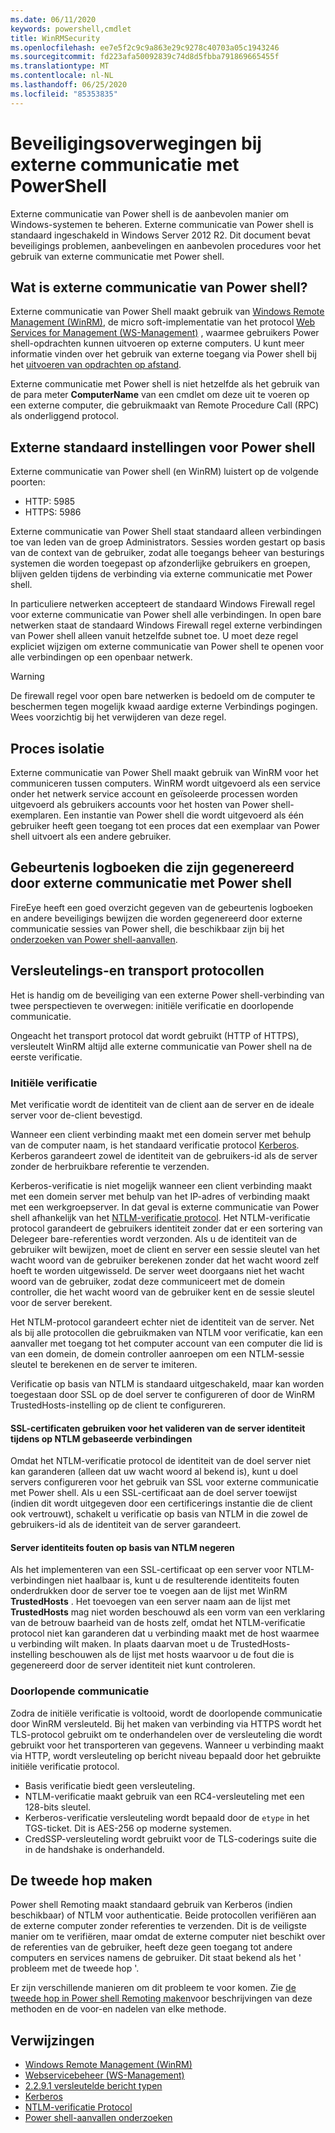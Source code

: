```yaml
---
ms.date: 06/11/2020
keywords: powershell,cmdlet
title: WinRMSecurity
ms.openlocfilehash: ee7e5f2c9c9a863e29c9278c40703a05c1943246
ms.sourcegitcommit: fd223afa50092839c74d8d5fbba791869665455f
ms.translationtype: MT
ms.contentlocale: nl-NL
ms.lasthandoff: 06/25/2020
ms.locfileid: "85353835"
---
```

# <a name="powershell-remoting-security-considerations"></a>Beveiligingsoverwegingen bij externe communicatie met PowerShell

Externe communicatie van Power shell is de aanbevolen manier om Windows-systemen te beheren. Externe communicatie van Power shell is standaard ingeschakeld in Windows Server 2012 R2. Dit document bevat beveiligings problemen, aanbevelingen en aanbevolen procedures voor het gebruik van externe communicatie met Power shell.

## <a name="what-is-powershell-remoting"></a>Wat is externe communicatie van Power shell?

Externe communicatie van Power Shell maakt gebruik van [Windows Remote Management (WinRM)](/windows/win32/winrm/portal), de micro soft-implementatie van het protocol [Web Services for Management (WS-Management)](https://www.dmtf.org/sites/default/files/standards/documents/DSP0226_1.2.0.pdf) , waarmee gebruikers Power shell-opdrachten kunnen uitvoeren op externe computers. U kunt meer informatie vinden over het gebruik van externe toegang via Power shell bij het [uitvoeren van opdrachten op afstand](running-remote-commands.md).

Externe communicatie met Power shell is niet hetzelfde als het gebruik van de para meter **ComputerName** van een cmdlet om deze uit te voeren op een externe computer, die gebruikmaakt van Remote Procedure Call (RPC) als onderliggend protocol.

## <a name="powershell-remoting-default-settings"></a>Externe standaard instellingen voor Power shell

Externe communicatie van Power shell (en WinRM) luistert op de volgende poorten:

- HTTP: 5985
- HTTPS: 5986

Externe communicatie van Power Shell staat standaard alleen verbindingen toe van leden van de groep Administrators.
Sessies worden gestart op basis van de context van de gebruiker, zodat alle toegangs beheer van besturings systemen die worden toegepast op afzonderlijke gebruikers en groepen, blijven gelden tijdens de verbinding via externe communicatie met Power shell.

In particuliere netwerken accepteert de standaard Windows Firewall regel voor externe communicatie van Power shell alle verbindingen. In open bare netwerken staat de standaard Windows Firewall regel externe verbindingen van Power shell alleen vanuit hetzelfde subnet toe. U moet deze regel expliciet wijzigen om externe communicatie van Power shell te openen voor alle verbindingen op een openbaar netwerk.

> [!Warning]
> De firewall regel voor open bare netwerken is bedoeld om de computer te beschermen tegen mogelijk kwaad aardige externe Verbindings pogingen. Wees voorzichtig bij het verwijderen van deze regel.

## <a name="process-isolation"></a>Proces isolatie

Externe communicatie van Power Shell maakt gebruik van WinRM voor het communiceren tussen computers. WinRM wordt uitgevoerd als een service onder het netwerk service account en geïsoleerde processen worden uitgevoerd als gebruikers accounts voor het hosten van Power shell-exemplaren. Een instantie van Power shell die wordt uitgevoerd als één gebruiker heeft geen toegang tot een proces dat een exemplaar van Power shell uitvoert als een andere gebruiker.

## <a name="event-logs-generated-by-powershell-remoting"></a>Gebeurtenis logboeken die zijn gegenereerd door externe communicatie met Power shell

FireEye heeft een goed overzicht gegeven van de gebeurtenis logboeken en andere beveiligings bewijzen die worden gegenereerd door externe communicatie sessies van Power shell, die beschikbaar zijn bij het [onderzoeken van Power shell-aanvallen](https://www.fireeye.com/content/dam/fireeye-www/global/en/solutions/pdfs/wp-lazanciyan-investigating-powershell-attacks.pdf).

## <a name="encryption-and-transport-protocols"></a>Versleutelings-en transport protocollen

Het is handig om de beveiliging van een externe Power shell-verbinding van twee perspectieven te overwegen: initiële verificatie en doorlopende communicatie.

Ongeacht het transport protocol dat wordt gebruikt (HTTP of HTTPS), versleutelt WinRM altijd alle externe communicatie van Power shell na de eerste verificatie.

### <a name="initial-authentication"></a>Initiële verificatie

Met verificatie wordt de identiteit van de client aan de server en de ideale server voor de-client bevestigd.

Wanneer een client verbinding maakt met een domein server met behulp van de computer naam, is het standaard verificatie protocol [Kerberos](/windows/win32/secauthn/microsoft-kerberos). Kerberos garandeert zowel de identiteit van de gebruikers-id als de server zonder de herbruikbare referentie te verzenden.

Kerberos-verificatie is niet mogelijk wanneer een client verbinding maakt met een domein server met behulp van het IP-adres of verbinding maakt met een werkgroepserver. In dat geval is externe communicatie van Power shell afhankelijk van het [NTLM-verificatie protocol](/windows/win32/secauthn/microsoft-ntlm). Het NTLM-verificatie protocol garandeert de gebruikers identiteit zonder dat er een sortering van Delegeer bare-referenties wordt verzonden. Als u de identiteit van de gebruiker wilt bewijzen, moet de client en server een sessie sleutel van het wacht woord van de gebruiker berekenen zonder dat het wacht woord zelf hoeft te worden uitgewisseld. De server weet doorgaans niet het wacht woord van de gebruiker, zodat deze communiceert met de domein controller, die het wacht woord van de gebruiker kent en de sessie sleutel voor de server berekent.

Het NTLM-protocol garandeert echter niet de identiteit van de server. Net als bij alle protocollen die gebruikmaken van NTLM voor verificatie, kan een aanvaller met toegang tot het computer account van een computer die lid is van een domein, de domein controller aanroepen om een NTLM-sessie sleutel te berekenen en de server te imiteren.

Verificatie op basis van NTLM is standaard uitgeschakeld, maar kan worden toegestaan door SSL op de doel server te configureren of door de WinRM TrustedHosts-instelling op de client te configureren.

#### <a name="using-ssl-certificates-to-validate-server-identity-during-ntlm-based-connections"></a>SSL-certificaten gebruiken voor het valideren van de server identiteit tijdens op NTLM gebaseerde verbindingen

Omdat het NTLM-verificatie protocol de identiteit van de doel server niet kan garanderen (alleen dat uw wacht woord al bekend is), kunt u doel servers configureren voor het gebruik van SSL voor externe communicatie met Power shell.
Als u een SSL-certificaat aan de doel server toewijst (indien dit wordt uitgegeven door een certificerings instantie die de client ook vertrouwt), schakelt u verificatie op basis van NTLM in die zowel de gebruikers-id als de identiteit van de server garandeert.

#### <a name="ignoring-ntlm-based-server-identity-errors"></a>Server identiteits fouten op basis van NTLM negeren

Als het implementeren van een SSL-certificaat op een server voor NTLM-verbindingen niet haalbaar is, kunt u de resulterende identiteits fouten onderdrukken door de server toe te voegen aan de lijst met WinRM **TrustedHosts** . Het toevoegen van een server naam aan de lijst met **TrustedHosts** mag niet worden beschouwd als een vorm van een verklaring van de betrouw baarheid van de hosts zelf, omdat het NTLM-verificatie protocol niet kan garanderen dat u verbinding maakt met de host waarmee u verbinding wilt maken. In plaats daarvan moet u de TrustedHosts-instelling beschouwen als de lijst met hosts waarvoor u de fout die is gegenereerd door de server identiteit niet kunt controleren.

### <a name="ongoing-communication"></a>Doorlopende communicatie

Zodra de initiële verificatie is voltooid, wordt de doorlopende communicatie door WinRM versleuteld. Bij het maken van verbinding via HTTPS wordt het TLS-protocol gebruikt om te onderhandelen over de versleuteling die wordt gebruikt voor het transporteren van gegevens.
Wanneer u verbinding maakt via HTTP, wordt versleuteling op bericht niveau bepaald door het gebruikte initiële verificatie protocol.

- Basis verificatie biedt geen versleuteling.
- NTLM-verificatie maakt gebruik van een RC4-versleuteling met een 128-bits sleutel.
- Kerberos-verificatie versleuteling wordt bepaald door de `etype` in het TGS-ticket. Dit is AES-256 op moderne systemen.
- CredSSP-versleuteling wordt gebruikt voor de TLS-coderings suite die in de handshake is onderhandeld.

## <a name="making-the-second-hop"></a>De tweede hop maken

Power shell Remoting maakt standaard gebruik van Kerberos (indien beschikbaar) of NTLM voor authenticatie. Beide protocollen verifiëren aan de externe computer zonder referenties te verzenden. Dit is de veiligste manier om te verifiëren, maar omdat de externe computer niet beschikt over de referenties van de gebruiker, heeft deze geen toegang tot andere computers en services namens de gebruiker. Dit staat bekend als het ' probleem met de tweede hop '.

Er zijn verschillende manieren om dit probleem te voor komen. Zie [de tweede hop in Power shell Remoting maken](PS-remoting-second-hop.md)voor beschrijvingen van deze methoden en de voor-en nadelen van elke methode.

## <a name="references"></a>Verwijzingen

- [Windows Remote Management (WinRM)](/windows/win32/winrm/portal)
- [Webservicebeheer (WS-Management)](https://www.dmtf.org/sites/default/files/standards/documents/DSP0226_1.2.0.pdf)
- [2.2.9.1 versleutelde bericht typen](/openspecs/windows_protocols/ms-wsmv/58421aa4-861a-4410-831a-c999f094cdb7)
- [Kerberos](/windows/win32/secauthn/microsoft-kerberos)
- [NTLM-verificatie Protocol](/windows/win32/secauthn/microsoft-ntlm)
- [Power shell-aanvallen onderzoeken](https://www.fireeye.com/content/dam/fireeye-www/global/en/solutions/pdfs/wp-lazanciyan-investigating-powershell-attacks.pdf)
